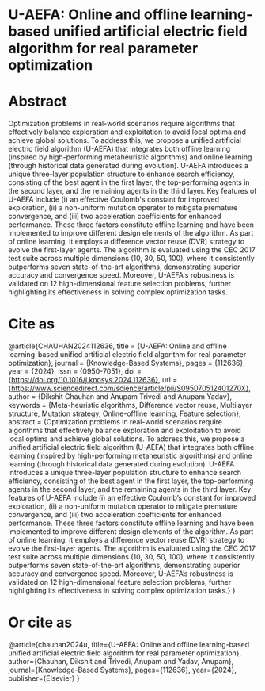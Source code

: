 # U-AEFA: Online and offline learning-based unified artificial electric field algorithm for real parameter optimization
# Abstract
Optimization problems in real-world scenarios require algorithms that effectively balance exploration and exploitation to avoid local optima and achieve global solutions. To address this, we propose a unified artificial electric field algorithm (U-AEFA) that integrates both offline learning (inspired by high-performing metaheuristic algorithms) and online learning (through historical data generated during evolution). U-AEFA introduces a unique three-layer population structure to enhance search efficiency, consisting of the best agent in the first layer, the top-performing agents in the second layer, and the remaining agents in the third layer. Key features of U-AEFA include (i) an effective Coulomb's constant for improved exploration, (ii) a non-uniform mutation operator to mitigate premature convergence, and (iii) two acceleration coefficients for enhanced performance. These three factors constitute offline learning and have been implemented to improve different design elements of the algorithm. As part of online learning, it employs a difference vector reuse (DVR) strategy to evolve the first-layer agents. The algorithm is evaluated using the CEC 2017 test suite across multiple dimensions (10, 30, 50, 100), where it consistently outperforms seven state-of-the-art algorithms, demonstrating superior accuracy and convergence speed. Moreover, U-AEFA's robustness is validated on 12 high-dimensional feature selection problems, further highlighting its effectiveness in solving complex optimization tasks.

# Cite as
@article{CHAUHAN2024112636,
title = {U-AEFA: Online and offline learning-based unified artificial electric field algorithm for real parameter optimization},
journal = {Knowledge-Based Systems},
pages = {112636},
year = {2024},
issn = {0950-7051},
doi = {https://doi.org/10.1016/j.knosys.2024.112636},
url = {https://www.sciencedirect.com/science/article/pii/S095070512401270X},
author = {Dikshit Chauhan and Anupam Trivedi and Anupam Yadav},
keywords = {Meta-heuristic algorithms, Difference vector reuse, Multilayer structure, Mutation strategy, Online-offline learning, Feature selection},
abstract = {Optimization problems in real-world scenarios require algorithms that effectively balance exploration and exploitation to avoid local optima and achieve global solutions. To address this, we propose a unified artificial electric field algorithm (U-AEFA) that integrates both offline learning (inspired by high-performing metaheuristic algorithms) and online learning (through historical data generated during evolution). U-AEFA introduces a unique three-layer population structure to enhance search efficiency, consisting of the best agent in the first layer, the top-performing agents in the second layer, and the remaining agents in the third layer. Key features of U-AEFA include (i) an effective Coulomb’s constant for improved exploration, (ii) a non-uniform mutation operator to mitigate premature convergence, and (iii) two acceleration coefficients for enhanced performance. These three factors constitute offline learning and have been implemented to improve different design elements of the algorithm. As part of online learning, it employs a difference vector reuse (DVR) strategy to evolve the first-layer agents. The algorithm is evaluated using the CEC 2017 test suite across multiple dimensions (10, 30, 50, 100), where it consistently outperforms seven state-of-the-art algorithms, demonstrating superior accuracy and convergence speed. Moreover, U-AEFA’s robustness is validated on 12 high-dimensional feature selection problems, further highlighting its effectiveness in solving complex optimization tasks.}
}
# Or cite as
@article{chauhan2024u,
  title={U-AEFA: Online and offline learning-based unified artificial electric field algorithm for real parameter optimization},
  author={Chauhan, Dikshit and Trivedi, Anupam and Yadav, Anupam},
  journal={Knowledge-Based Systems},
  pages={112636},
  year={2024},
  publisher={Elsevier}
}
